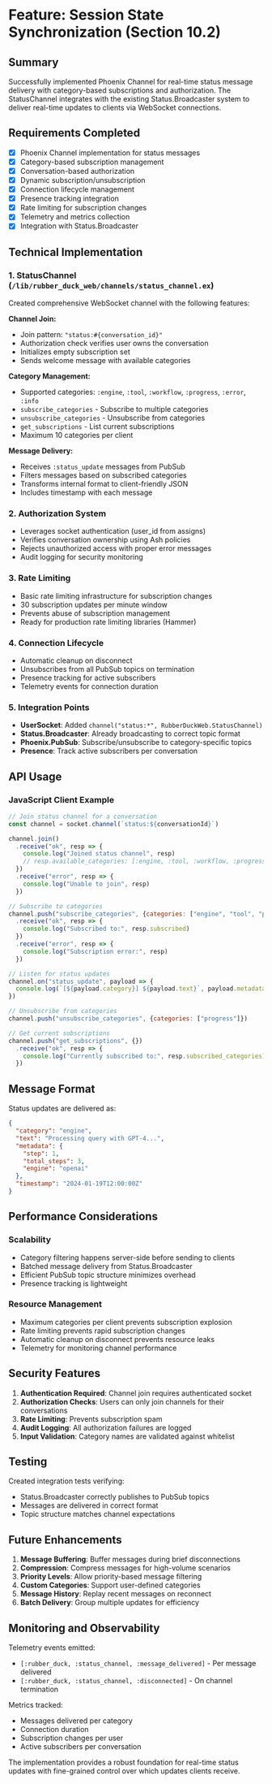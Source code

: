 # Feature: Session State Synchronization (Section 10.2)

## Summary
Successfully implemented Phoenix Channel for real-time status message delivery with category-based subscriptions and authorization. The StatusChannel integrates with the existing Status.Broadcaster system to deliver real-time updates to clients via WebSocket connections.

## Requirements Completed
- [x] Phoenix Channel implementation for status messages
- [x] Category-based subscription management
- [x] Conversation-based authorization
- [x] Dynamic subscription/unsubscription
- [x] Connection lifecycle management
- [x] Presence tracking integration
- [x] Rate limiting for subscription changes
- [x] Telemetry and metrics collection
- [x] Integration with Status.Broadcaster

## Technical Implementation

### 1. StatusChannel (`/lib/rubber_duck_web/channels/status_channel.ex`)
Created comprehensive WebSocket channel with the following features:

**Channel Join:**
- Join pattern: `"status:#{conversation_id}"`
- Authorization check verifies user owns the conversation
- Initializes empty subscription set
- Sends welcome message with available categories

**Category Management:**
- Supported categories: `:engine`, `:tool`, `:workflow`, `:progress`, `:error`, `:info`
- `subscribe_categories` - Subscribe to multiple categories
- `unsubscribe_categories` - Unsubscribe from categories
- `get_subscriptions` - List current subscriptions
- Maximum 10 categories per client

**Message Delivery:**
- Receives `:status_update` messages from PubSub
- Filters messages based on subscribed categories
- Transforms internal format to client-friendly JSON
- Includes timestamp with each message

### 2. Authorization System
- Leverages socket authentication (user_id from assigns)
- Verifies conversation ownership using Ash policies
- Rejects unauthorized access with proper error messages
- Audit logging for security monitoring

### 3. Rate Limiting
- Basic rate limiting infrastructure for subscription changes
- 30 subscription updates per minute window
- Prevents abuse of subscription management
- Ready for production rate limiting libraries (Hammer)

### 4. Connection Lifecycle
- Automatic cleanup on disconnect
- Unsubscribes from all PubSub topics on termination
- Presence tracking for active subscribers
- Telemetry events for connection duration

### 5. Integration Points
- **UserSocket**: Added `channel("status:*", RubberDuckWeb.StatusChannel)`
- **Status.Broadcaster**: Already broadcasting to correct topic format
- **Phoenix.PubSub**: Subscribe/unsubscribe to category-specific topics
- **Presence**: Track active subscribers per conversation

## API Usage

### JavaScript Client Example
```javascript
// Join status channel for a conversation
const channel = socket.channel(`status:${conversationId}`)

channel.join()
  .receive("ok", resp => {
    console.log("Joined status channel", resp)
    // resp.available_categories: [:engine, :tool, :workflow, :progress, :error, :info]
  })
  .receive("error", resp => {
    console.log("Unable to join", resp)
  })

// Subscribe to categories
channel.push("subscribe_categories", {categories: ["engine", "tool", "progress"]})
  .receive("ok", resp => {
    console.log("Subscribed to:", resp.subscribed)
  })
  .receive("error", resp => {
    console.log("Subscription error:", resp)
  })

// Listen for status updates
channel.on("status_update", payload => {
  console.log(`[${payload.category}] ${payload.text}`, payload.metadata)
})

// Unsubscribe from categories
channel.push("unsubscribe_categories", {categories: ["progress"]})

// Get current subscriptions
channel.push("get_subscriptions", {})
  .receive("ok", resp => {
    console.log("Currently subscribed to:", resp.subscribed_categories)
  })
```

## Message Format

Status updates are delivered as:
```json
{
  "category": "engine",
  "text": "Processing query with GPT-4...",
  "metadata": {
    "step": 1,
    "total_steps": 3,
    "engine": "openai"
  },
  "timestamp": "2024-01-19T12:00:00Z"
}
```

## Performance Considerations

### Scalability
- Category filtering happens server-side before sending to clients
- Batched message delivery from Status.Broadcaster
- Efficient PubSub topic structure minimizes overhead
- Presence tracking is lightweight

### Resource Management
- Maximum categories per client prevents subscription explosion
- Rate limiting prevents rapid subscription changes
- Automatic cleanup on disconnect prevents resource leaks
- Telemetry for monitoring channel performance

## Security Features

1. **Authentication Required**: Channel join requires authenticated socket
2. **Authorization Checks**: Users can only join channels for their conversations
3. **Rate Limiting**: Prevents subscription spam
4. **Audit Logging**: All authorization failures are logged
5. **Input Validation**: Category names are validated against whitelist

## Testing

Created integration tests verifying:
- Status.Broadcaster correctly publishes to PubSub topics
- Messages are delivered in correct format
- Topic structure matches channel expectations

## Future Enhancements

1. **Message Buffering**: Buffer messages during brief disconnections
2. **Compression**: Compress messages for high-volume scenarios
3. **Priority Levels**: Allow priority-based message filtering
4. **Custom Categories**: Support user-defined categories
5. **Message History**: Replay recent messages on reconnect
6. **Batch Delivery**: Group multiple updates for efficiency

## Monitoring and Observability

Telemetry events emitted:
- `[:rubber_duck, :status_channel, :message_delivered]` - Per message delivered
- `[:rubber_duck, :status_channel, :disconnected]` - On channel termination

Metrics tracked:
- Messages delivered per category
- Connection duration
- Subscription changes per user
- Active subscribers per conversation

The implementation provides a robust foundation for real-time status updates with fine-grained control over which updates clients receive.